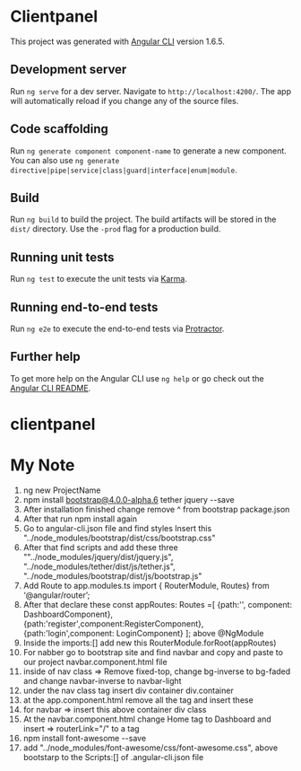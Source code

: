 # Clientpanel

This project was generated with [Angular CLI](https://github.com/angular/angular-cli) version 1.6.5.

## Development server

Run `ng serve` for a dev server. Navigate to `http://localhost:4200/`. The app will automatically reload if you change any of the source files.

## Code scaffolding

Run `ng generate component component-name` to generate a new component. You can also use `ng generate directive|pipe|service|class|guard|interface|enum|module`.

## Build

Run `ng build` to build the project. The build artifacts will be stored in the `dist/` directory. Use the `-prod` flag for a production build.

## Running unit tests

Run `ng test` to execute the unit tests via [Karma](https://karma-runner.github.io).

## Running end-to-end tests

Run `ng e2e` to execute the end-to-end tests via [Protractor](http://www.protractortest.org/).

## Further help

To get more help on the Angular CLI use `ng help` or go check out the [Angular CLI README](https://github.com/angular/angular-cli/blob/master/README.md).
# clientpanel

# My Note
1. ng new ProjectName
2. npm install bootstrap@4.0.0-alpha.6 tether jquery --save
3. After installation finished change remove ^ from bootstrap package.json
4. After that run npm install again 
5. Go to angular-cli.json file and find styles Insert this "../node_modules/bootstrap/dist/css/bootstrap.css"
6. After that find scripts and add these three ""../node_modules/jquery/dist/jquery.js",
        "../node_modules/tether/dist/js/tether.js",
        "../node_modules/bootstrap/dist/js/bootstrap.js"
7. Add Route to app.modules.ts import { RouterModule, Routes} from ‘@angular/router’;
8. After that declare these const appRoutes: Routes =[
  {path:'', component: DashboardComponent},
  {path:'register',component:RegisterComponent},
  {path:'login',component: LoginComponent} ]; above @NgModule
9. Inside the imports:[] add new this RouterModule.forRoot(appRoutes)
10. For nabber go to bootstrap site and find navbar and copy and paste to our project navbar.component.html file
11. inside of nav class => Remove fixed-top, change bg-inverse to bg-faded and change navbar-inverse to navbar-light
12. under the nav class tag insert div container div.container
13. at the app.component.html remove all the tag and insert these
    <div class="container">
    <router-outlet></router-outlet>
    </div>
14. for navbar => insert <app-navbar></app-navbar> this above container div class
15. At the navbar.component.html change Home tag to Dashboard and insert => routerLink="/" to a tag
16. npm install font-awesome --save
17. add "../node_modules/font-awesome/css/font-awesome.css", above bootstarp to the Scripts:[] of  .angular-cli.json file 




